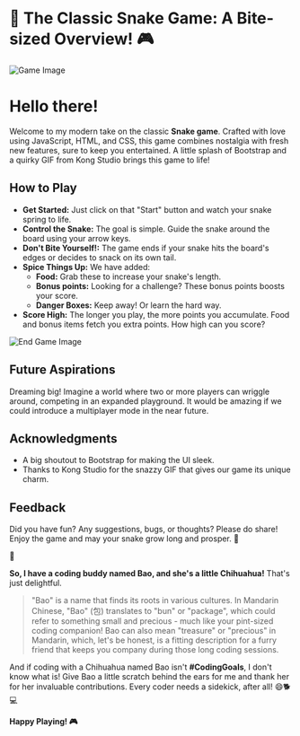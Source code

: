 # 🐍 The Classic Snake Game: A Bite-sized Overview! 🎮

![Game Image](https://media.discordapp.net/attachments/791636167304151071/1149700020807925861/image.png)

# Hello there!

Welcome to my modern take on the classic **Snake game**. Crafted with love using JavaScript, HTML, and CSS, this game combines nostalgia with fresh new features, sure to keep you entertained. A little splash of Bootstrap and a quirky GIF from Kong Studio brings this game to life!

## How to Play

- **Get Started:** Just click on that "Start" button and watch your snake spring to life.
- **Control the Snake:** The goal is simple. Guide the snake around the board using your arrow keys.
- **Don't Bite Yourself!:** The game ends if your snake hits the board's edges or decides to snack on its own tail.
- **Spice Things Up:** We have added:
  - **Food:** Grab these to increase your snake's length.
  - **Bonus points:** Looking for a challenge? These bonus points boosts your score.
  - **Danger Boxes:** Keep away! Or learn the hard way.
- **Score High:** The longer you play, the more points you accumulate. Food and bonus items fetch you extra points. How high can you score?

![End Game Image](https://media.discordapp.net/attachments/791636167304151071/1149700406943957092/image.png)

## Future Aspirations

Dreaming big! Imagine a world where two or more players can wriggle around, competing in an expanded playground. It would be amazing if we could introduce a multiplayer mode in the near future.

## Acknowledgments

- A big shoutout to Bootstrap for making the UI sleek.
- Thanks to Kong Studio for the snazzy GIF that gives our game its unique charm.

## Feedback

Did you have fun? Any suggestions, bugs, or thoughts? Please do share! Enjoy the game and may your snake grow long and prosper. 🌟

🐾

**So, I have a coding buddy named Bao, and she's a little Chihuahua!** That's just delightful.

> "Bao" is a name that finds its roots in various cultures. In Mandarin Chinese, "Bao" (包) translates to "bun" or "package", which could refer to something small and precious - much like your pint-sized coding companion! Bao can also mean "treasure" or "precious" in Mandarin, which, let's be honest, is a fitting description for a furry friend that keeps you company during those long coding sessions.

And if coding with a Chihuahua named Bao isn't **#CodingGoals**, I don't know what is! Give Bao a little scratch behind the ears for me and thank her for her invaluable contributions. Every coder needs a sidekick, after all! 😄🐕💻

**Happy Playing! 🎮**

